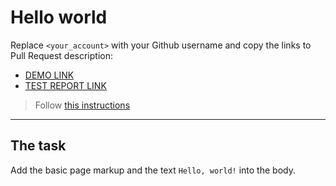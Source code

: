# Hello world
Replace `<your_account>` with your Github username and copy the links to Pull Request description:
- [DEMO LINK](https://lukashevychsergey.github.io/layout_hello-world/)
- [TEST REPORT LINK](https://lukashevychsergey.github.io/layout_hello-world/report/html_report/)

> Follow [this instructions](https://mate-academy.github.io/layout_task-guideline/#how-to-solve-the-layout-tasks-on-github)
___

## The task
Add the basic page markup and the text `Hello, world!` into the body.

